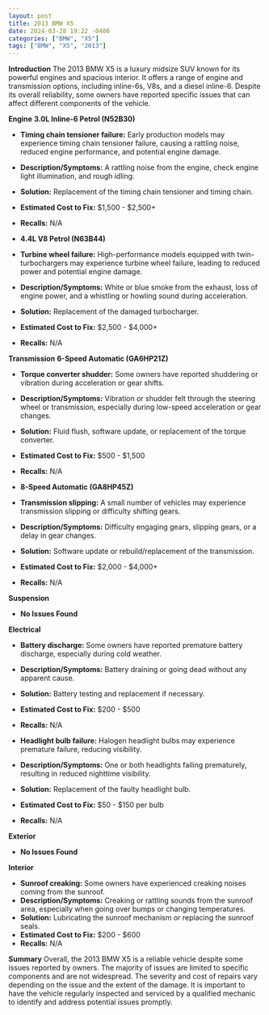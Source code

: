 ```yaml
---
layout: post
title: 2013 BMW X5
date: 2024-03-28 19:22 -0400
categories: ["BMW", "X5"]
tags: ["BMW", "X5", "2013"]
---
```

**Introduction**
The 2013 BMW X5 is a luxury midsize SUV known for its powerful engines and spacious interior. It offers a range of engine and transmission options, including inline-6s, V8s, and a diesel inline-6. Despite its overall reliability, some owners have reported specific issues that can affect different components of the vehicle.

**Engine**
**3.0L Inline-6 Petrol (N52B30)**
- **Timing chain tensioner failure:** Early production models may experience timing chain tensioner failure, causing a rattling noise, reduced engine performance, and potential engine damage.
- **Description/Symptoms:** A rattling noise from the engine, check engine light illumination, and rough idling.
- **Solution:** Replacement of the timing chain tensioner and timing chain.
- **Estimated Cost to Fix:** $1,500 - $2,500+
- **Recalls:** N/A

- **4.4L V8 Petrol (N63B44)**
- **Turbine wheel failure:** High-performance models equipped with twin-turbochargers may experience turbine wheel failure, leading to reduced power and potential engine damage.
- **Description/Symptoms:** White or blue smoke from the exhaust, loss of engine power, and a whistling or howling sound during acceleration.
- **Solution:** Replacement of the damaged turbocharger.
- **Estimated Cost to Fix:** $2,500 - $4,000+
- **Recalls:** N/A

**Transmission**
**6-Speed Automatic (GA6HP21Z)**
- **Torque converter shudder:** Some owners have reported shuddering or vibration during acceleration or gear shifts.
- **Description/Symptoms:** Vibration or shudder felt through the steering wheel or transmission, especially during low-speed acceleration or gear changes.
- **Solution:** Fluid flush, software update, or replacement of the torque converter.
- **Estimated Cost to Fix:** $500 - $1,500
- **Recalls:** N/A

- **8-Speed Automatic (GA8HP45Z)**
- **Transmission slipping:** A small number of vehicles may experience transmission slipping or difficulty shifting gears.
- **Description/Symptoms:** Difficulty engaging gears, slipping gears, or a delay in gear changes.
- **Solution:** Software update or rebuild/replacement of the transmission.
- **Estimated Cost to Fix:** $2,000 - $4,000+
- **Recalls:** N/A

**Suspension**

- **No Issues Found**

**Electrical**
- **Battery discharge:** Some owners have reported premature battery discharge, especially during cold weather.
- **Description/Symptoms:** Battery draining or going dead without any apparent cause.
- **Solution:** Battery testing and replacement if necessary.
- **Estimated Cost to Fix:** $200 - $500
- **Recalls:** N/A

- **Headlight bulb failure:** Halogen headlight bulbs may experience premature failure, reducing visibility.
- **Description/Symptoms:** One or both headlights failing prematurely, resulting in reduced nighttime visibility.
- **Solution:** Replacement of the faulty headlight bulb.
- **Estimated Cost to Fix:** $50 - $150 per bulb
- **Recalls:** N/A

**Exterior**

- **No Issues Found**

**Interior**
- **Sunroof creaking:** Some owners have experienced creaking noises coming from the sunroof.
- **Description/Symptoms:** Creaking or rattling sounds from the sunroof area, especially when going over bumps or changing temperatures.
- **Solution:** Lubricating the sunroof mechanism or replacing the sunroof seals.
- **Estimated Cost to Fix:** $200 - $600
- **Recalls:** N/A

**Summary**
Overall, the 2013 BMW X5 is a reliable vehicle despite some issues reported by owners. The majority of issues are limited to specific components and are not widespread. The severity and cost of repairs vary depending on the issue and the extent of the damage. It is important to have the vehicle regularly inspected and serviced by a qualified mechanic to identify and address potential issues promptly.
